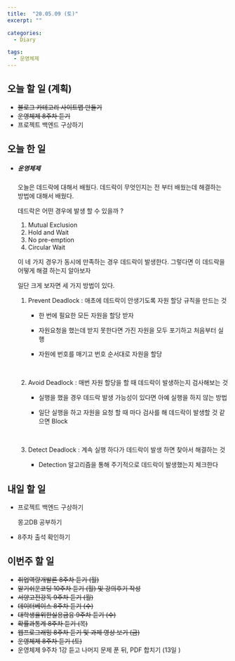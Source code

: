 ```yaml
---
title:  "20.05.09 (토)"
excerpt: ""

categories:
  - Diary

tags:
  - 운영체제
---
```


## 오늘 할 일 (계획)

- ~~블로그 카테고리 사이트맵 만들기~~
- ~~운영체제 8주차 듣기~~
- 프로젝트 백엔드 구상하기


## 오늘 한 일

- ##### 운영체제

  오늘은 데드락에 대해서 배웠다. 데드락이 무엇인지는 전 부터 배웠는데 해결하는 방법에 대해서 배웠다.

  데드락은 어떤 경우에 발생 할 수 있을까 ?

  1. Mutual Exclusion
  2. Hold and Wait
  3. No pre-emption
  4. Circular Wait

  이 네 가지 경우가 동시에 만족하는 경우 데드락이 발생한다. 그렇다면 이 데드락을 어떻게 해결 하는지 알아보자

  일단 크게 보자면 세 가지 방법이 있다.

  1. Prevent Deadlock : 애초에 데드락이 안생기도록 자원 할당 규칙을 만드는 것

     - 한 번에 필요한 모든 자원을 할당 받자

     - 자원요청을 했는데 받지 못한다면 가진 자원을 모두 포기하고 처음부터 실행

     - 자원에 번호를 매기고 번호 순서대로 자원을 할당

       <br>

  2. Avoid Deadlock : 매번 자원 할당을 할 때 데드락이 발생하는지 검사해보는 것

     - 실행을 했을 경우 데드락 발생 가능성이 있다면 아예 실행을 하지 않는 방법

     - 일단 실행을 하고 자원을 요청 할 때 마다 검사를 해 데드락이 발생할 것 같으면 Block

       <br>

  3. Detect Deadlock : 계속 실행 하다가 데드락이 발생 하면 찾아서 해결하는 것

     - Detection 알고리즘을 통해 주기적으로 데드락이 발생했는지 체크한다

## 내일 할 일

- 프로젝트 백엔드 구상하기

  몽고DB 공부하기

- 8주차 출석 확인하기


## 이번주 할 일

- ~~취업역량개발론 8주차 듣기 (월)~~
- ~~알기쉬운코딩 10주차 듣기 (월) 및 강의후기 작성~~
- ~~서양고전강독 9주차 듣기 (월)~~
- ~~데이터베이스 8주차 듣기 (수)~~
- ~~대학생을위한실용금융 9주차 듣기 (수)~~
- ~~확률과통계 8주차 듣기 (목)~~
- ~~웹프로그래밍 8주차 듣기 및 과제 영상 보기 (금)~~
- ~~운영체제 8주차 듣기 (토)~~
- 운영체제 9주차 1강 듣고 나머지 문제 푼 뒤, PDF 합치기 (13일 )

